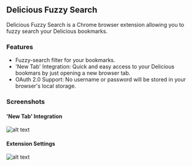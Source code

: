 ## Delicious Fuzzy Search

Delicious Fuzzy Search is a Chrome browser extension allowing you to fuzzy search your Delicious bookmarks.

### Features
* Fuzzy-search filter for your bookmarks.
* 'New Tab' Integration: Quick and easy access to your Delicious bookmars by just opening a new browser tab.
* OAuth 2.0 Support: No username or password will be stored in your browser's local storage.

### Screenshots

#### 'New Tab' Integration
![alt text](http://miwurster.github.io/chrome-delicious-fuzzy-search/screens/dfs-screen-new-tab.png "'New Tab' Integration")

#### Extension Settings
![alt text](http://miwurster.github.io/chrome-delicious-fuzzy-search/screens/dfs-screen-options.png "Extension Settings")
